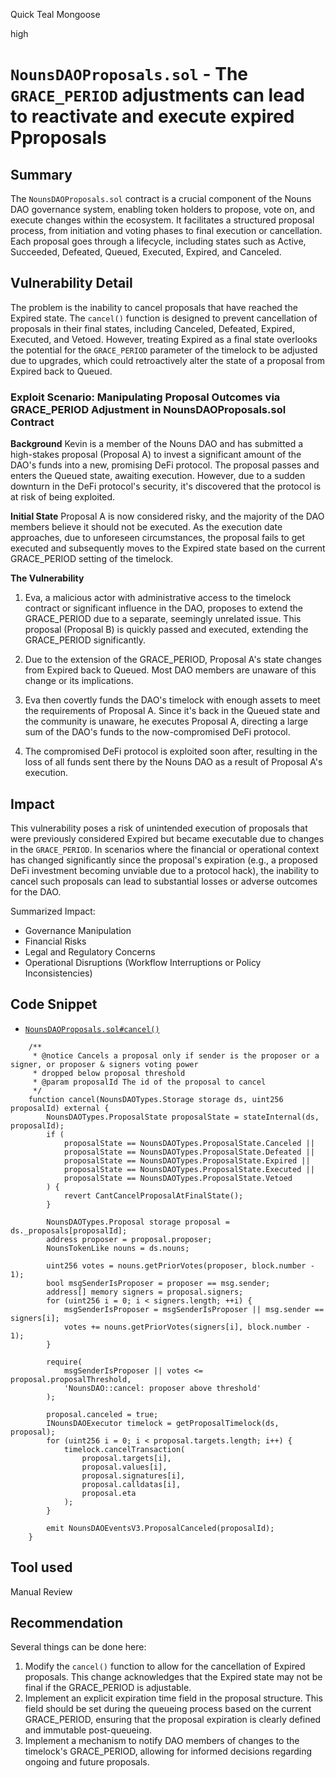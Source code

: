 Quick Teal Mongoose

high

# `NounsDAOProposals.sol` - The `GRACE_PERIOD` adjustments can lead to reactivate and execute expired Pproposals

## Summary
The `NounsDAOProposals.sol` contract is a crucial component of the Nouns DAO governance system, enabling token holders to propose, vote on, and execute changes within the ecosystem. It facilitates a structured proposal process, from initiation and voting phases to final execution or cancellation. Each proposal goes through a lifecycle, including states such as Active, Succeeded, Defeated, Queued, Executed, Expired, and Canceled.

## Vulnerability Detail
The problem is the inability to cancel proposals that have reached the Expired state. The `cancel()` function is designed to prevent cancellation of proposals in their final states, including Canceled, Defeated, Expired, Executed, and Vetoed. However, treating Expired as a final state overlooks the potential for the `GRACE_PERIOD` parameter of the timelock to be adjusted due to upgrades, which could retroactively alter the state of a proposal from Expired back to Queued.

### Exploit Scenario: Manipulating Proposal Outcomes via GRACE_PERIOD Adjustment in NounsDAOProposals.sol Contract

**Background**
Kevin is a member of the Nouns DAO and has submitted a high-stakes proposal (Proposal A) to invest a significant amount of the DAO's funds into a new, promising DeFi protocol. The proposal passes and enters the Queued state, awaiting execution. However, due to a sudden downturn in the DeFi protocol's security, it's discovered that the protocol is at risk of being exploited.

**Initial State**
Proposal A is now considered risky, and the majority of the DAO members believe it should not be executed. As the execution date approaches, due to unforeseen circumstances, the proposal fails to get executed and subsequently moves to the Expired state based on the current GRACE_PERIOD setting of the timelock.

**The Vulnerability**
1. Eva, a malicious actor with administrative access to the timelock contract or significant influence in the DAO, proposes to extend the GRACE_PERIOD due to a separate, seemingly unrelated issue. This proposal (Proposal B) is quickly passed and executed, extending the GRACE_PERIOD significantly.

2. Due to the extension of the GRACE_PERIOD, Proposal A's state changes from Expired back to Queued. Most DAO members are unaware of this change or its implications.

3. Eva then covertly funds the DAO's timelock with enough assets to meet the requirements of Proposal A. Since it's back in the Queued state and the community is unaware, he executes Proposal A, directing a large sum of the DAO's funds to the now-compromised DeFi protocol.

4. The compromised DeFi protocol is exploited soon after, resulting in the loss of all funds sent there by the Nouns DAO as a result of Proposal A's execution.

## Impact
This vulnerability poses a risk of unintended execution of proposals that were previously considered Expired but became executable due to changes in the `GRACE_PERIOD`. In scenarios where the financial or operational context has changed significantly since the proposal's expiration (e.g., a proposed DeFi investment becoming unviable due to a protocol hack), the inability to cancel such proposals can lead to substantial losses or adverse outcomes for the DAO.

Summarized Impact:
- Governance Manipulation
- Financial Risks
- Legal and Regulatory Concerns
- Operational Disruptions (Workflow Interruptions or Policy Inconsistencies)

## Code Snippet
- [`NounsDAOProposals.sol#cancel()`](https://github.com/sherlock-audit/2024-03-nouns-dao-2/blob/main/nouns-monorepo/packages/nouns-contracts/contracts/governance/NounsDAOProposals.sol#L518-L560)
```solidity
    /**
     * @notice Cancels a proposal only if sender is the proposer or a signer, or proposer & signers voting power
     * dropped below proposal threshold
     * @param proposalId The id of the proposal to cancel
     */
    function cancel(NounsDAOTypes.Storage storage ds, uint256 proposalId) external {
        NounsDAOTypes.ProposalState proposalState = stateInternal(ds, proposalId);
        if (
            proposalState == NounsDAOTypes.ProposalState.Canceled ||
            proposalState == NounsDAOTypes.ProposalState.Defeated ||
            proposalState == NounsDAOTypes.ProposalState.Expired ||
            proposalState == NounsDAOTypes.ProposalState.Executed ||
            proposalState == NounsDAOTypes.ProposalState.Vetoed
        ) {
            revert CantCancelProposalAtFinalState();
        }

        NounsDAOTypes.Proposal storage proposal = ds._proposals[proposalId];
        address proposer = proposal.proposer;
        NounsTokenLike nouns = ds.nouns;

        uint256 votes = nouns.getPriorVotes(proposer, block.number - 1);
        bool msgSenderIsProposer = proposer == msg.sender;
        address[] memory signers = proposal.signers;
        for (uint256 i = 0; i < signers.length; ++i) {
            msgSenderIsProposer = msgSenderIsProposer || msg.sender == signers[i];
            votes += nouns.getPriorVotes(signers[i], block.number - 1);
        }

        require(
            msgSenderIsProposer || votes <= proposal.proposalThreshold,
            'NounsDAO::cancel: proposer above threshold'
        );

        proposal.canceled = true;
        INounsDAOExecutor timelock = getProposalTimelock(ds, proposal);
        for (uint256 i = 0; i < proposal.targets.length; i++) {
            timelock.cancelTransaction(
                proposal.targets[i],
                proposal.values[i],
                proposal.signatures[i],
                proposal.calldatas[i],
                proposal.eta
            );
        }

        emit NounsDAOEventsV3.ProposalCanceled(proposalId);
    }
```

## Tool used
Manual Review

## Recommendation
Several things can be done here:
1. Modify the `cancel()` function to allow for the cancellation of Expired proposals. This change acknowledges that the Expired state may not be final if the GRACE_PERIOD is adjustable.
2. Implement an explicit expiration time field in the proposal structure. This field should be set during the queueing process based on the current GRACE_PERIOD, ensuring that the proposal expiration is clearly defined and immutable post-queueing.
3. Implement a mechanism to notify DAO members of changes to the timelock's GRACE_PERIOD, allowing for informed decisions regarding ongoing and future proposals.